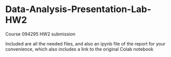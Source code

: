 # Data-Analysis-Presentation-Lab-HW2
Course 094295 HW2 submission

Included are all the needed files, and also an ipynb file of the report for your convenience, which also includes a link to the original Colab notebook
